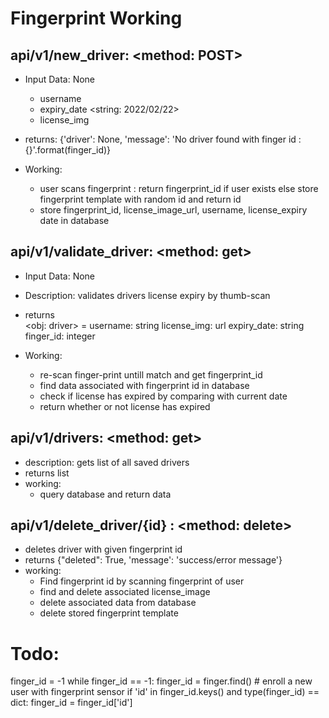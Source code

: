 # Fingerprint Working
## api/v1/new_driver: <method: POST>
* Input Data: None
    - username <string>
    - expiry_date <string: 2022/02/22>
    - license_img <image>

* returns: {'driver': None, 'message': 'No driver found with finger id :{}'.format(finger_id)}

* Working:
  - user scans fingerprint : return fingerprint_id if user exists else store fingerprint template with random id and return id
  - store fingerprint_id, license_image_url, username, license_expiry date in database

## api/v1/validate_driver: <method: get>
* Input Data: None
* Description: validates drivers license expiry by thumb-scan
* returns  
  <obj: driver> = 
    username: string
    license_img: url
    expiry_date: string
    finger_id: integer

* Working:
  - re-scan finger-print untill match and get fingerprint_id
  - find data associated with fingerprint id in database
  - check if license has expired by comparing with current date
  - return whether or not  license has expired

## api/v1/drivers: <method: get>
* description: gets list of all saved drivers
* returns list<driver>
* working:
  - query database and return data

## api/v1/delete_driver/{id} : <method: delete>
* deletes driver with given fingerprint id
* returns {"deleted": True, 'message': 'success/error message'}
* working:
  - Find fingerprint id by scanning fingerprint of user
  - find and delete associated license_image
  - delete associated data from database
  - delete stored fingerprint template

# Todo:
finger_id = -1
        while finger_id == -1:
            finger_id = finger.find() # enroll a new user with fingerprint sensor
            if 'id' in finger_id.keys() and type(finger_id) == dict:
                finger_id = finger_id['id']